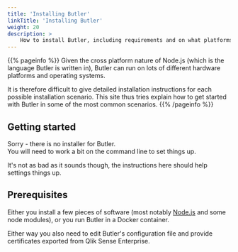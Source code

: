 ```yaml
---
title: 'Installing Butler'
linkTitle: 'Installing Butler'
weight: 20
description: >
    How to install Butler, including requirements and on what platforms Butler can be installed.
---
```


{{% pageinfo %}}
Given the cross platform nature of Node.js (which is the language Butler is written in), Butler can run on lots of different hardware platforms and operating systems.

It is therefore difficult to give detailed installation instructions for each possible installation scenario. This site thus tries explain how to get started with Butler in some of the most common scenarios.
{{% /pageinfo %}}

## Getting started

Sorry - there is no installer for Butler.  
You will need to work a bit on the command line to set things up.

It's not as bad as it sounds though, the instructions here should help settings things up.

## Prerequisites

Either you install a few pieces of software (most notably [Node.js](https://nodejs.org/en/) and some node modules), or you run Butler in a Docker container.

Either way you also need to edit Butler's configuration file and provide certificates exported from Qlik Sense Enterprise.
